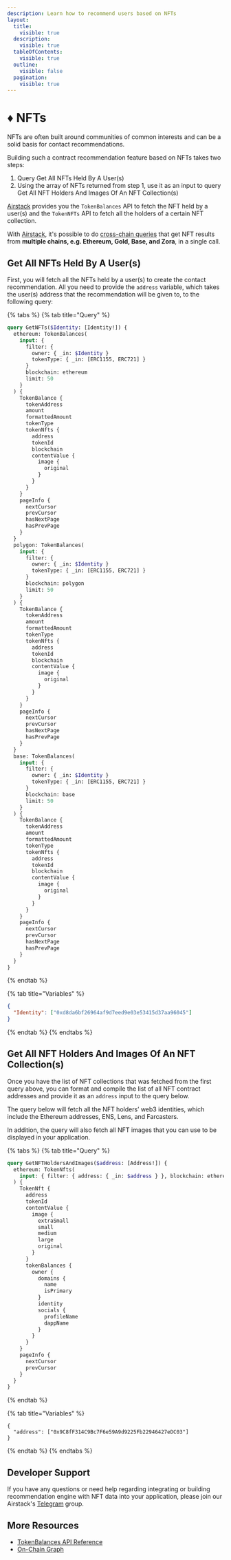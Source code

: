 ```yaml
---
description: Learn how to recommend users based on NFTs
layout:
  title:
    visible: true
  description:
    visible: true
  tableOfContents:
    visible: true
  outline:
    visible: false
  pagination:
    visible: true
---
```


# ♦️ NFTs

NFTs are often built around communities of common interests and can be a solid basis for contact recommendations.

Building such a contract recommendation feature based on NFTs takes two steps:

1. Query Get All NFTs Held By A User(s)
2. Using the array of NFTs returned from step 1, use it as an input to query Get All NFT Holders And Images Of An NFT Collection(s)

[Airstack](https://www.airstack.xyz/) provides you the `TokenBalances` API to fetch the NFT held by a user(s) and the `TokenNFTs` API to fetch all the holders of a certain NFT collection.

With [Airstack](https://airstack.xyz), it's possible to do [cross-chain queries](../contact-recommendation/broken-reference/) that get NFT results from **multiple chains, e.g. Ethereum, Gold, Base, and Zora**, in a single call.

## Get All NFTs Held By A User(s)

First, you will fetch all the NFTs held by a user(s) to create the contact recommendation. All you need to provide the `address` variable, which takes the user(s) address that the recommendation will be given to, to the following query:

{% tabs %}
{% tab title="Query" %}
```graphql
query GetNFTs($Identity: [Identity!]) {
  ethereum: TokenBalances(
    input: {
      filter: {
        owner: { _in: $Identity }
        tokenType: { _in: [ERC1155, ERC721] }
      }
      blockchain: ethereum
      limit: 50
    }
  ) {
    TokenBalance {
      tokenAddress
      amount
      formattedAmount
      tokenType
      tokenNfts {
        address
        tokenId
        blockchain
        contentValue {
          image {
            original
          }
        }
      }
    }
    pageInfo {
      nextCursor
      prevCursor
      hasNextPage
      hasPrevPage
    }
  }
  polygon: TokenBalances(
    input: {
      filter: {
        owner: { _in: $Identity }
        tokenType: { _in: [ERC1155, ERC721] }
      }
      blockchain: polygon
      limit: 50
    }
  ) {
    TokenBalance {
      tokenAddress
      amount
      formattedAmount
      tokenType
      tokenNfts {
        address
        tokenId
        blockchain
        contentValue {
          image {
            original
          }
        }
      }
    }
    pageInfo {
      nextCursor
      prevCursor
      hasNextPage
      hasPrevPage
    }
  }
  base: TokenBalances(
    input: {
      filter: {
        owner: { _in: $Identity }
        tokenType: { _in: [ERC1155, ERC721] }
      }
      blockchain: base
      limit: 50
    }
  ) {
    TokenBalance {
      tokenAddress
      amount
      formattedAmount
      tokenType
      tokenNfts {
        address
        tokenId
        blockchain
        contentValue {
          image {
            original
          }
        }
      }
    }
    pageInfo {
      nextCursor
      prevCursor
      hasNextPage
      hasPrevPage
    }
  }
}
```
{% endtab %}

{% tab title="Variables" %}
```json
{
  "Identity": ["0xd8da6bf26964af9d7eed9e03e53415d37aa96045"]
}
```
{% endtab %}
{% endtabs %}

## Get All NFT Holders And Images Of An NFT Collection(s)

Once you have the list of NFT collections that was fetched from the first query above, you can format and compile the list of all NFT contract addresses and provide it as an `address` input to the query below.

The query below will fetch all the NFT holders’ web3 identities, which include the Ethereum addresses, ENS, Lens, and Farcasters.

In addition, the query will also fetch all NFT images that you can use to be displayed in your application.

{% tabs %}
{% tab title="Query" %}
```graphql
query GetNFTHoldersAndImages($address: [Address!]) {
  ethereum: TokenNfts(
    input: { filter: { address: { _in: $address } }, blockchain: ethereum }
  ) {
    TokenNft {
      address
      tokenId
      contentValue {
        image {
          extraSmall
          small
          medium
          large
          original
        }
      }
      tokenBalances {
        owner {
          domains {
            name
            isPrimary
          }
          identity
          socials {
            profileName
            dappName
          }
        }
      }
    }
    pageInfo {
      nextCursor
      prevCursor
    }
  }
}
```
{% endtab %}

{% tab title="Variables" %}
```
{
  "address": ["0x9C8fF314C9Bc7F6e59A9d9225Fb22946427eDC03"]
}
```
{% endtab %}
{% endtabs %}

## Developer Support

If you have any questions or need help regarding integrating or building recommendation engine with NFT data into your application, please join our Airstack's [Telegram](https://t.me/+1k3c2FR7z51mNDRh) group.

## More Resources

* [TokenBalances API Reference](../../api-references/api-reference/tokenbalances-api.md)
* [On-Chain Graph](../onchain-graph.md)
